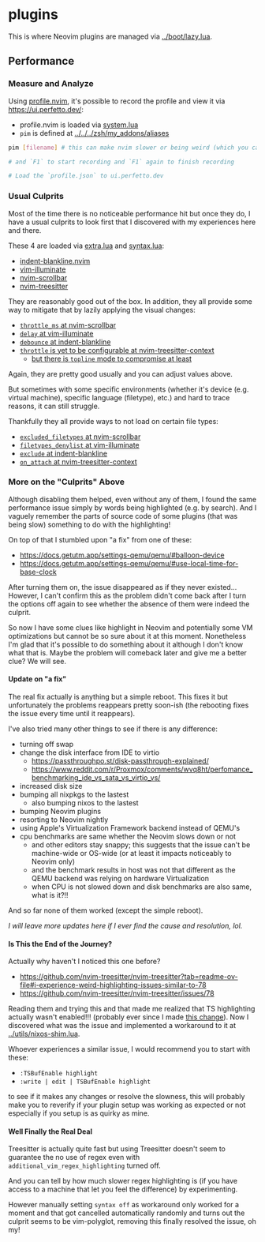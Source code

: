 # plugins

This is where Neovim plugins are managed via
[../boot/lazy.lua](../boot/lazy.lua).

## Performance

### Measure and Analyze

Using [profile.nvim](https://github.com/stevearc/profile.nvim), it's possible to
record the profile and view it via https://ui.perfetto.dev/:

- profile.nvim is loaded via [system.lua](./system.lua)
- `pim` is defined at
  [../../../zsh/my_addons/aliases](../../../zsh/my_addons/aliases)

```bash
pim [filename] # this can make nvim slower or being weird (which you can try again to see if improves)

# and `F1` to start recording and `F1` again to finish recording

# Load the `profile.json` to ui.perfetto.dev
```

### Usual Culprits

Most of the time there is no noticeable performance hit but once they do, I have
a usual culprits to look first that I discovered with my experiences here and
there.

These 4 are loaded via [extra.lua](./extra.lua) and [syntax.lua](./syntax.lua):

- [indent-blankline.nvim](https://github.com/lukas-reineke/indent-blankline.nvim)
- [vim-illuminate](https://github.com/RRethy/vim-illuminate)
- [nvim-scrollbar](https://github.com/petertriho/nvim-scrollbar)
- [nvim-treesitter](https://github.com/nvim-treesitter/nvim-treesitter-context)

They are reasonably good out of the box. In addition, they all provide some way
to mitigate that by lazily applying the visual changes:

- [`throttle_ms` at nvim-scrollbar](https://github.com/petertriho/nvim-scrollbar/blob/35f99d559041c7c0eff3a41f9093581ceea534e8/README.md?plain=1#L127)
- [`delay` at vim-illuminate](https://github.com/RRethy/vim-illuminate/blob/3bd2ab64b5d63b29e05691e624927e5ebbf0fb86/README.md?plain=1#L25)
- [`debounce` at indent-blankline](https://github.com/lukas-reineke/indent-blankline.nvim/blob/3c8a185da4b8ab7aef487219f5e001b11d4b6aaf/doc/indent_blankline.txt#L188-L192)
- [`throttle` is yet to be configurable at nvim-treesitter-context](https://github.com/nvim-treesitter/nvim-treesitter-context/issues/369)
    - [but there is `topline` mode to compromise at least](https://github.com/nvim-treesitter/nvim-treesitter-context?tab=readme-ov-file#configuration)


Again, they are pretty good usually and you can adjust values above.

But sometimes with some specific environments (whether it's device (e.g. virtual
machine), specific language (filetype), etc.) and hard to trace reasons, it can
still struggle.

Thankfully they all provide ways to not load on certain file types:

- [`excluded_filetypes` at nvim-scrollbar](https://github.com/petertriho/nvim-scrollbar/blob/35f99d559041c7c0eff3a41f9093581ceea534e8/README.md?plain=1#L231)
- [`filetypes_denylist` at vim-illuminate](https://github.com/RRethy/vim-illuminate/blob/3bd2ab64b5d63b29e05691e624927e5ebbf0fb86/README.md?plain=1#L31)
- [`exclude` at indent-blankline](https://github.com/lukas-reineke/indent-blankline.nvim/blob/3c8a185da4b8ab7aef487219f5e001b11d4b6aaf/doc/indent_blankline.txt#L207-L218)
- [`on_attach` at nvim-treesitter-context](https://github.com/nvim-treesitter/nvim-treesitter-context?tab=readme-ov-file#configuration)

### More on the "Culprits" Above

Although disabling them helped, even without any of them, I found the same performance issue simply by words being highlighted (e.g. by search). And I vaguely remember the parts of source code of some plugins (that was being slow) something to do with the highlighting!

On top of that I stumbled upon "a fix" from one of these:
- https://docs.getutm.app/settings-qemu/qemu/#balloon-device
- https://docs.getutm.app/settings-qemu/qemu/#use-local-time-for-base-clock

After turning them on, the issue disappeared as if they never existed...
However, I can't confirm this as the problem didn't come back after I turn the options off again
to see whether the absence of them were indeed the culprit.

So now I have some clues like highlight in Neovim and potentially some VM optimizations but cannot be so sure about it at this moment. Nonetheless I'm glad that it's possible to do something about it although I don't know what that is.
Maybe the problem will comeback later and give me a better clue? We will see.

#### Update on "a fix"

The real fix actually is anything but a simple reboot. This fixes it but unfortunately the problems reappears pretty soon-ish (the rebooting fixes the issue every time until it reappears).

I've also tried many other things to see if there is any difference:
- turning off swap
- change the disk interface from IDE to virtio
  - https://passthroughpo.st/disk-passthrough-explained/
  - https://www.reddit.com/r/Proxmox/comments/wvq8ht/perfomance_benchmarking_ide_vs_sata_vs_virtio_vs/
- increased disk size
- bumping all nixpkgs to the lastest
  - also bumping nixos to the lastest
- bumping Neovim plugins
- resorting to Neovim nightly
- using Apple's Virtualization Framework backend instead of QEMU's
- cpu benchmarks are same whether the Neovim slows down or not
  - and other editors stay snappy; this suggests that the issue can't be machine-wide or OS-wide (or at least it impacts noticeably to Neovim only)
  - and the benchmark results in host was not that different as the QEMU backend was relying on hardware Virtualization
  - when CPU is not slowed down and disk benchmarks are also same, what is it?!!

And so far none of them worked (except the simple reboot).

_I will leave more updates here if I ever find the cause and resolution, lol._

#### Is This the End of the Journey?

Actually why haven't I noticed this one before?
- https://github.com/nvim-treesitter/nvim-treesitter?tab=readme-ov-file#i-experience-weird-highlighting-issues-similar-to-78
- https://github.com/nvim-treesitter/nvim-treesitter/issues/78

Reading them and trying this and that made me realized that TS highlighting actually wasn't enabled!!! (probably ever since I made [this change](https://github.com/ryuheechul/dotfiles/commit/0a8bae199ea8151e1b90b4075e8925a6717839f5)). Now I discovered what was the issue and implemented a workaround to it at [../utils/nixos-shim.lua](../utils/nixos-shim.lua).

Whoever experiences a similar issue, I would recommend you to start with these:
- `:TSBufEnable highlight`
- `:write | edit | TSBufEnable highlight`

to see if it makes any changes or resolve the slowness, this will probably make you to reverify if your plugin setup was working as expected or not especially if you setup is as quirky as mine.

#### Well Finally the Real Deal

Treesitter is actually quite fast but using Treesitter doesn't seem to guarantee the no use of regex even with `additional_vim_regex_highlighting` turned off.

And you can tell by how much slower regex highlighting is (if you have access to a machine that let you feel the difference) by experimenting.

However manually setting `syntax off` as workaround only worked for a moment and that got cancelled automatically randomly and turns out the culprit seems to be vim-polyglot, removing this finally resolved the issue, oh my!
